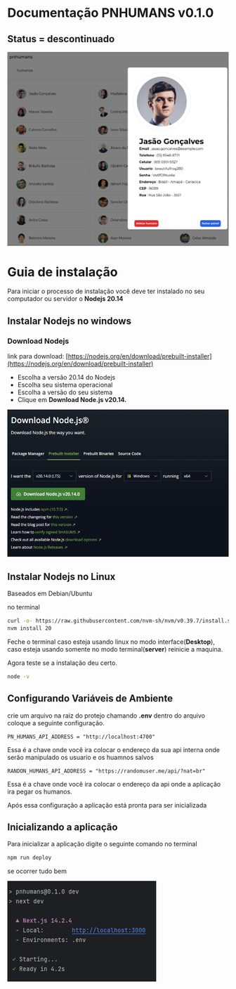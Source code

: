 # Documentação PNHUMANS v0.1.0

## Status = descontinuado

![app](./public/images/app.png)


# Guia de instalação

Para iniciar o processo de instalação você deve ter instalado no seu computador ou servidor o **Nodejs 20.14**

## Instalar Nodejs no windows

### Download Nodejs

link para download: [https://nodejs.org/en/download/prebuilt-installer](https://nodejs.org/en/download/prebuilt-installer)

- Escolha a versão 20.14 do Nodejs
- Escolha seu sistema operacional
- Escolha a versão do seu sistema
- Clique em **Download Node.js v20.14.**

![intallnodejs](./public/images/instalations/installnode.png)

## Instalar Nodejs no Linux

Baseados em Debian/Ubuntu

no terminal

```bash
curl -o- https://raw.githubusercontent.com/nvm-sh/nvm/v0.39.7/install.sh | bash
nvm install 20
```

Feche o terminal caso esteja usando linux no modo interface(**Desktop**), caso esteja usando somente no modo terminal(**server**) reinicie a maquina.

Agora teste se a instalação deu certo.

```bash
node -v 
```

## Configurando Variáveis de Ambiente

crie um arquivo na raiz do protejo chamando **.env** dentro do arquivo coloque a seguinte configuração.

```
PN_HUMANS_API_ADDRESS = "http://localhost:4700"
```

Essa é a chave onde você ira colocar o endereço da sua api interna onde serão manipulado os usuario e os huamnos salvos


```
RANDON_HUMANS_API_ADDRESS = "https://randomuser.me/api/?nat=br"
```

Essa é a chave onde você ira colocar o endereço da api onde a aplicação ira pegar os humanos.


Após essa configuração a aplicação está pronta para ser inicializada

## Inicializando a aplicação

Para inicializar a aplicação digite o seguinte comando no terminal

```bash
npm run deploy
```

se ocorrer tudo bem

![initApi](./public/images/instalations/init.png)




